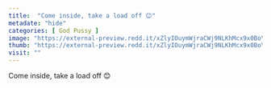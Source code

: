 ```yaml
---
title:  "Come inside, take a load off 😊"
metadate: "hide"
categories: [ God Pussy ]
image: "https://external-preview.redd.it/xZlyIOuymWjraCWj9NLKhMcx9x0BoYQW0Gt5eVqYrh4.jpg?auto=webp&s=fcef7fb8fe15cefeb6bcc64553d1fb6026092470"
thumb: "https://external-preview.redd.it/xZlyIOuymWjraCWj9NLKhMcx9x0BoYQW0Gt5eVqYrh4.jpg?width=1080&crop=smart&auto=webp&s=931917f346f458abdcdb57b3feaae1d5c89f90d6"
visit: ""
---
```

Come inside, take a load off 😊
